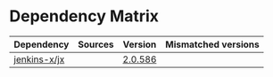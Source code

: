 # Dependency Matrix

Dependency | Sources | Version | Mismatched versions
---------- | ------- | ------- | -------------------
[jenkins-x/jx](https://github.com/jenkins-x/jx.git) |  | [2.0.586](https://github.com/jenkins-x/jx/releases/tag/v2.0.586) | 
